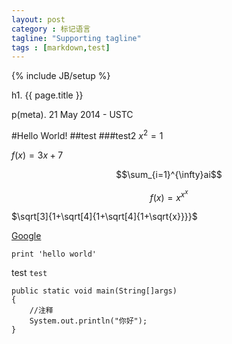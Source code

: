 ```yaml
---
layout: post
category : 标记语言
tagline: "Supporting tagline"
tags : [markdown,test]
---
```

{% include JB/setup %}

h1. {{ page.title }}

p(meta). 21 May 2014 - USTC


#Hello World!
##test
###test2
$x^2=1$


$f(x) = 3x + 7$

$$\sum_{i=1}^{\infty}ai$$

$$f(x)=x^{x^x}$$

$\sqrt[3]{1+\sqrt[4]{1+\sqrt[4]{1+\sqrt{x}}}}$

[Google](http://google.com)
~~~~{python}
print 'hello world'
~~~~
test `test`



~~~~{java}
public static void main(String[]args)
{
	//注释
	System.out.println("你好");
}
~~~~
